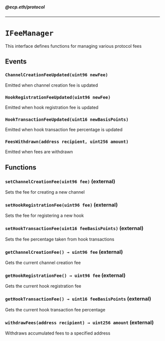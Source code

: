 ##### @ecp.eth/protocol

----

# `IFeeManager`

This interface defines functions for managing various protocol fees







## Events

### `ChannelCreationFeeUpdated(uint96 newFee)`

Emitted when channel creation fee is updated




### `HookRegistrationFeeUpdated(uint96 newFee)`

Emitted when hook registration fee is updated




### `HookTransactionFeeUpdated(uint16 newBasisPoints)`

Emitted when hook transaction fee percentage is updated




### `FeesWithdrawn(address recipient, uint256 amount)`

Emitted when fees are withdrawn





## Functions

### `setChannelCreationFee(uint96 fee)` (external)

Sets the fee for creating a new channel




### `setHookRegistrationFee(uint96 fee)` (external)

Sets the fee for registering a new hook




### `setHookTransactionFee(uint16 feeBasisPoints)` (external)

Sets the fee percentage taken from hook transactions




### `getChannelCreationFee() → uint96 fee` (external)

Gets the current channel creation fee




### `getHookRegistrationFee() → uint96 fee` (external)

Gets the current hook registration fee




### `getHookTransactionFee() → uint16 feeBasisPoints` (external)

Gets the current hook transaction fee percentage




### `withdrawFees(address recipient) → uint256 amount` (external)

Withdraws accumulated fees to a specified address






